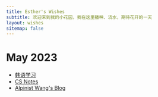 ```yaml
---
title: Esther's Wishes
subtitle: 欢迎来到我的小花园，我在这里播种、浇水，期待花开的一天
layout: wishes
sitemap: false
---
```

# May 2023
* [韩语学习](http://koreaxin.net/%e5%85%8d%e8%b4%b9%e8%af%be%e7%a8%8b)
* [CS Notes](http://www.cyc2018.xyz/)
* [Alpinist Wang's Blog](https://blog.csdn.net/AlpinistWang)